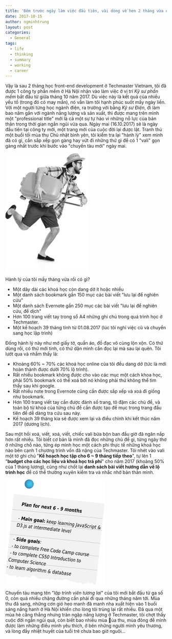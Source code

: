 ```yaml
---
title: 'Đêm trước ngày làm việc đầu tiên, vài dòng về hơn 2 tháng vừa qua'
date: 2017-10-15
author: ngminhtrung
layout: post
categories:
  - General
tags:
  - life
  - thinking
  - summary
  - working
  - career
---
```


Vậy là sau 2 tháng học front-end development ở Techmaster Vietnam, tôi đã được 1 công ty phần mềm ở Hà Nội nhận vào làm việc ở vị trí *Kỹ sư phần mềm* bắt đầu từ giữa tháng 10 năm 2017. Dù việc này là kết quả của nhiều yếu tố (trong đó có may mắn), nó vẫn làm tôi hạnh phúc suốt mấy ngày liền. Với một người từng học ngành điện, ra trường với bằng *Kỹ sư Điện*, đi làm bao năm gắn với ngành năng lượng và sản xuất, thì được mang trên mình một "professional title" mới là cả một sự tự hào vì những nỗ lực của bản thân trong thời gian ngắn ngủi vừa qua. Ngày mai (16.10.2017) sẽ là ngày đầu tiên tại công ty mới, một trang mới của cuộc đời lại được lật. Tranh thủ một buổi tối mùa thu Chủ nhật bình yên, tôi kiểm tra lại "hành lý" xem mình đã có gì, cần sắp xếp gọn gàng hay vứt đi những thứ gì để có 1 "vali" gọn gàng nhất trước khi bước vào "chuyến tàu mới" ngày mai. 

![Xác vali lên và đi](20171015-img-00.png)

Hành lý của tôi mấy tháng vừa rồi có gì?
- Một dãy dài các khoá học còn dang dở ít hoặc nhiều
- Một danh sách bookmark gần 150 mục các bài viết "lưu lại để nghiên cứu"
- Một danh sách Evernote gần 250 mục các bài viết "lưu lại để nghiên cứu, để dịch" 
- Hơn 100 trang viết tay trong sổ A4 những ghi chú trong quá trình học ở Techmaster. 
- Một kế hoạch 39 tháng tính từ 01.08.2017 (lúc tôi nghỉ việc cũ và chuyển sang học lập trình)

Đống hành lý này như mớ giấy tờ, quần áo, đồ đạc vô cùng lộn xộn. Có thứ dùng rồi, có thứ mới tinh, có thứ dặn mình cần đọc lại mà sau lại quên. Tôi lướt qua và nhẩm thấy là:
- Khoảng 60% ~ 70% các khoá học online của tôi đều dang dở (tức là mới hoàn thành được dưới 70% lộ trình).
- Rất nhiều bookmark không được cho vào các mục một cách khoa học, phải 50% bookmark có thể xoá bởi nó không phải thứ không thể tìm thấy sau khi google. 
- Rất nhiều note trong Evernote cũng cần được sắp xếp và xoá đi giống như bookmark.
- Hơn 100 trang viết tay cần được đánh số trang, tô đậm các chủ đề, và toàn bộ từ khoá của từng chủ đề cần được tạo đề mục trong trang đầu tiên để dễ dàng tra cứu sau này. 
- Kế hoạch 39 tháng kia sẽ được xem lại và điều chỉnh khi kết thúc năm 2017 (dương lịch).

Sau một hồi xoá, viết, xoá, viết, chiếc vali bừa bộn ban đầu giờ đã ngăn nắp hơn rất nhiều. Tôi biết cơ bản là mình đã đọc những chủ đề gì, từng ngây thơ ở những chỗ nào, từng ép mình học một cách phi thực tế những khoá học nào bên cạnh 1 chương trình vốn đã nặng của Techmaster. Tôi nhét vào vali một tờ ghi chú "**Kế hoạch học tập cho 6 ~ 9 tháng tiếp theo**", tự lên 1 "**budget cho các học liệu và khoá học trả phí**" cho năm 2017 (khoảng 50% của 1 tháng lương), cũng như chốt lại **danh sách bài viết hướng dẫn về lộ trình học** để có thể thường xuyên kiểm tra và nhắc nhở bản thân mình. 

![Kế hoạch cho 6 - 9 tháng tới](20171015-img-01.png)

Chuyến tàu mang tên "*lập trình viên tương lai*" của tôi mới bắt đầu từ ga số 0, còn quá nhiều chặng đường cần phải đi qua những tháng năm tới. Mùa thu đã sang, những cơn gió heo manh đã manh nha xuất hiện vào 1 buổi sáng nắng hanh ở Hà Nội khiến cho lòng tôi trùng lại rất nhiều. Đã qua một mùa hè căng thẳng nhưng tràn ngập năng lượng ở Techmaster, tôi chợt thấy cuộc đời ngắn ngủi quá, còn biết bao nhiêu mùa ùa thu, mùa đông để mình được làm những điều mình yêu thích, ở bên những người mình yêu thương, và lòng đầy nhiệt huyết của tuổi trẻ chưa bao giờ nguôi...